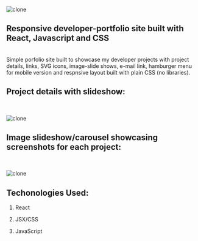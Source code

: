 ![clone](https://imgur.com/FuhYVvL.png)

## Responsive developer-portfolio site built with React, Javascript and CSS
<br>
Simple porfolio site built to showcase my developer projects with project details, links, SVG icons, image-slide shows, e-mail link, hamburger menu for mobile version and respnsive layout built with plain CSS (no libraries). 

## Project details with slideshow:
<br>

![clone](https://imgur.com/xKt2kul.png)



## Image slideshow/carousel showcasing screenshots for each project:
<br>

![clone](https://imgur.com/FRXCHfH.png)


## Techonologies Used:

1. React

2. JSX/CSS

3. JavaScript




